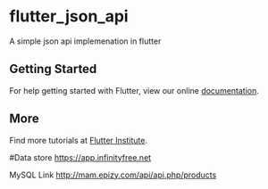 # flutter_json_api

A simple json api implemenation in flutter

## Getting Started

For help getting started with Flutter, view our online
[documentation](http://flutter.io/).

## More

Find more tutorials at [Flutter Institute](https://flutter.institute/).

#Data store 
https://app.infinityfree.net

MySQL Link
http://mam.epizy.com/api/api.php/products